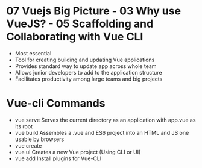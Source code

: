 # 07 Vuejs Big Picture - 03 Why use VueJS? - 05 Scaffolding and Collaborating with Vue CLI
- Most essential
- Tool for creating building and updating Vue applications
- Provides standard way to update app across whole team
- Allows junior developers to add to the application structure
- Facilitates productivity among large teams and big projects


# Vue-cli Commands

- vue serve
		Serves the current directory as an application with app.vue as its root
- vue build
		Assembles a .vue and ES6 project into an HTML and JS one usable by browsers
- vue create
- vue ui
		Creates a new Vue project (Using CLI or UI)
- vue add
		Install plugins for Vue-CLI